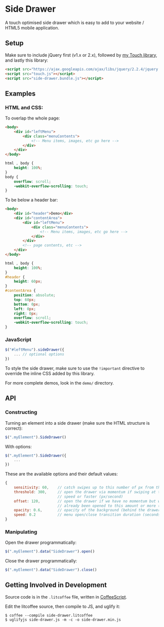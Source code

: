 Side Drawer
===========

A touch optimised side drawer which is easy to add to your website / HTML5
mobile application.


Setup
-----

Make sure to include jQuery first (v1.x or 2.x), followed by
[my Touch library](https://github.com/tjwoon/touch-events), and lastly this
library:

```html
<script src="https://ajax.googleapis.com/ajax/libs/jquery/2.2.4/jquery.min.js"></script>
<script src="touch.js"></script>
<script src="side-drawer.bundle.js"></script>
```


Examples
--------

### HTML and CSS:

To overlap the whole page:

```html
<body>
    <div id="leftMenu">
        <div class="menuContents">
            <!-- Menu items, images, etc go here -->
        </div>
    </div>
</body>
```

```css
html , body {
    height: 100%;
}
body {
    overflow: scroll;
    -webkit-overflow-scrolling: touch;
}
```

To be below a header bar:

```html
<body>
    <div id="header">Demo</div>
    <div id="contentArea">
        <div id="leftMenu">
            <div class="menuContents">
                <!-- Menu items, images, etc go here -->
            </div>
        </div>
        <!-- page contents, etc -->
    </div>
</body>
```

```css
html , body {
    height: 100%;
}
#header {
    height: 60px;
}
#contentArea {
    position: absolute;
    top: 60px;
    bottom: 0px;
    left: 0px;
    right: 0px;
    overflow: scroll;
    -webkit-overflow-scrolling: touch;
}
```


### JavaScript

```javascript
$("#leftMenu").sideDrawer({
    ... // optional options
})
```

To style the side drawer, make sure to use the `!important` directive to
override the inline CSS added by this library.

For more complete demos, look in the `demo/` directory.


API
---

### Constructing

Turning an element into a side drawer (make sure the HTML structure is correct):

```javascript
$(".myElement").SideDrawer()
```

With options:

```javascript
$(".myElement").SideDrawer({
    ...
})
```

These are the available options and their default values:

```javascript
{
    sensitivity: 60,    // catch swipes up to this number of px from the edge
    threshold: 300,     // open the drawer via momentum if swiping at this
                        // speed or faster (px/second)
    offset: 120,        // open the drawer if we have no momentum but we have
                        // already been opened to this amount or more (px)
    opacity: 0.6,       // opacity of the background (behind the drawer)
    speed: 0.2          // menu open/close transition duration (seconds)
}
```

### Manipulating

Open the drawer programmatically:

```javascript
$(".myElement").data("SideDrawer").open()
```

Close the drawer programmatically:

```javascript
$(".myElement").data("SideDrawer").close()
```


Getting Involved in Development
-------------------------------

Source code is in the `.litcoffee` file, written in
[CoffeeScript](http://www.coffeescript.org).

Edit the litcoffee source, then compile to JS, and uglify it:

```
$ coffee --compile side-drawer.litcoffee
$ uglifyjs side-drawer.js -m -c -o side-drawer.min.js
```
